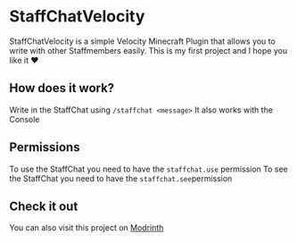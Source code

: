 # StaffChatVelocity
StaffChatVelocity is a simple Velocity Minecraft Plugin that allows you to write with other Staffmembers easily. This is my first project and I hope you like it ❤️
## How does it work?
Write in the StaffChat using ```/staffchat <message>```
It also works with the Console
## Permissions
To use the StaffChat you need to have the ```staffchat.use``` permission
To see the StaffChat you need to have the ```staffchat.see```permission
## Check it out
You can also visit this project on [Modrinth](https://modrinth.com/project/staffchatvelocity)
